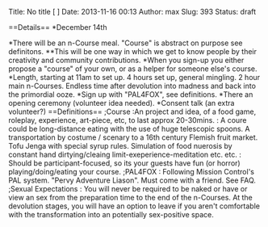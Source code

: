 Title: No title [ ]
Date: 2013-11-16 00:13
Author: max
Slug: 393
Status: draft

==Details== \*December 14th

\*There will be an n-Course meal. "Course" is abstract on purpose see definitons. \*\*This will be one way in which we get to know people by their creativity and community contributions. \*When you sign-up you either propose a "course" of your own, or as a helper for someone else's course. \*Length, starting at 11am to set up. 4 hours set up, general mingling. 2 hour main n-Courses. Endless time after devolution into madness and back into the primordial ooze. \*Sign up with "PAL4FOX", see definitions. \*There an opening ceremony (volunteer idea needed). \*Consent talk (an extra volunteer?) ==Definitions== ;Course :An project and idea, of a food game, roleplay, experience, art-piece, etc, to last approx 20-30mins. : A coure could be long-distance eating with the use of huge telescopic spoons. A transportation by costume / scenary to a 16th century Flemish fruit market. Tofu Jenga with special syrup rules. Simulation of food nuerosis by constant hand dirtying/cleaing limit-exeperience-meditation etc. etc. : Should be participant-focused, so its your guests have fun (or horror) playing/doing/eating your course. ;PAL4FOX : Following Mission Control's PAL system. "Pervy Adventure Liason". Must come with a friend. See FAQ. ;Sexual Expectations : You will never be required to be naked or have or view an sex from the preparation time to the end of the n-Courses. At the devolution stages, you will have an option to leave if you aren't comfortable with the transformation into an potentially sex-positive space.
